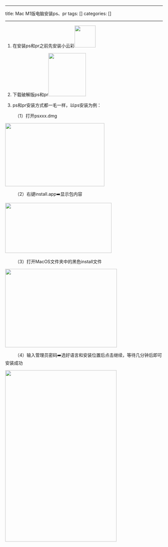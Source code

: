 
--- 
title:  Mac M1版电脑安装ps、pr 
tags: []
categories: [] 

---
1. 在安装ps和pr之前先安装小云彩<img alt="" height="70" src="https://img-blog.csdnimg.cn/c538b7bae2874fc4a9722c45715786ff.png" width="67">

2. 下载破解版ps和pr<img alt="" height="138" src="https://img-blog.csdnimg.cn/2c2e0fb5b4bc4773b23da669aa81b276.png" width="120">

3. ps和pr安装方式都一毛一样，以ps安装为例：

        （1）打开psxxx.dmg

<img alt="" height="202" src="https://img-blog.csdnimg.cn/37d94ace159544bdaec8d4aa0557cadc.png" width="317">

        （2）右键install.app➡️显示包内容

<img alt="" height="160" src="https://img-blog.csdnimg.cn/06b6dc7c7a874f84bffdf1d20ccc4f67.png" width="340"> 

        （3）打开MacOS文件夹中的黑色install文件

<img alt="" height="251" src="https://img-blog.csdnimg.cn/2d99f5572cdb46a49eb475333b544ccb.png" width="357">

        （4）输入管理员密码➡️选好语言和安装位置后点击继续，等待几分钟后即可安装成功

<img alt="" height="548" src="https://img-blog.csdnimg.cn/e2071271cefe4180afa4251447ae8351.png" width="356">

 

 

 

 

 



 
